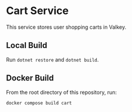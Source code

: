 # Cart Service

This service stores user shopping carts in Valkey.

## Local Build

Run `dotnet restore` and `dotnet build`.

## Docker Build

From the root directory of this repository, run:

```sh
docker compose build cart
```
